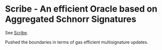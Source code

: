 # Scribe - An efficient Oracle based on Aggregated Schnorr Signatures

See [Scribe](https://github.com/chronicleprotocol/scribe).

Pushed the boundaries in terms of gas efficient multisignature updates.
